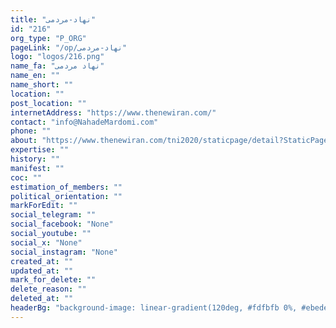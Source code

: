 ```yaml
---
title: "نهاد-مردمی"
id: "216"
org_type: "P_ORG"
pageLink: "/op/نهاد-مردمی"
logo: "logos/216.png"
name_fa: "نهاد مردمی"
name_en: ""
name_short: ""
location: ""
post_location: ""
internetAddress: "https://www.thenewiran.com/"
contact: "info@NahadeMardomi.com"
phone: ""
about: "https://www.thenewiran.com/tni2020/staticpage/detail?StaticPageName=Aboutus"
expertise: ""
history: ""
manifest: ""
coc: ""
estimation_of_members: ""
political_orientation: ""
markForEdit: ""
social_telegram: ""
social_facebook: "None"
social_youtube: ""
social_x: "None"
social_instagram: "None"
created_at: ""
updated_at: ""
mark_for_delete: ""
delete_reason: ""
deleted_at: ""
headerBg: "background-image: linear-gradient(120deg, #fdfbfb 0%, #ebedee 100%);"
---
```

